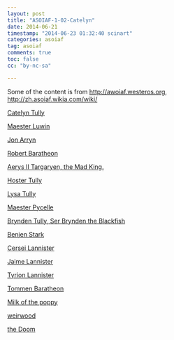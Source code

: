 ```yaml
---
layout: post
title: "ASOIAF-1-02-Catelyn"
date: 2014-06-21
timestamp: "2014-06-23 01:32:40 scinart"
categories: asoiaf
tag: asoiaf
comments: true
toc: false
cc: "by-nc-sa"

---
```


Some of the content is from <http://awoiaf.westeros.org>, <http://zh.asoiaf.wikia.com/wiki/>

<a href="http://zh.asoiaf.wikia.com/wiki/%E5%87%AF%E7%89%B9%E7%90%B3%C2%B7%E5%8F%B2%E5%A1%94%E5%85%8B"
   class="screenshot"
   rel="http://showcasechannel.com.au/gameofthrones/images/made/049230589b579134d0daf042cef43b4fc2fd4c3d.jpg"
   title="Catelyn Tully, the wife of Lord Eddard Stark and Lady of Winterfell">
  Catelyn Tully
</a>

<a href="http://zh.asoiaf.wikia.com/wiki/%E9%B2%81%E6%B8%A9"
   class="screenshot"
   rel="http://img3.wikia.nocookie.net/__cb20120204142105/asoiaf/zh/images/thumb/7/70/Maester_Luwin_HBO.jpg/200px-Maester_Luwin_HBO.jpg"
   title="Maester Luwin is a maester in the service of House Stark at Winterfell. He delivered all of Catelyn Stark&apos;s children.">
  Maester Luwin
</a>

<a href="http://zh.asoiaf.wikia.com/wiki/%E7%90%BC%E6%81%A9%C2%B7%E8%89%BE%E6%9E%97"
   class="screenshot"
   rel="http://awoiaf.westeros.org/images/thumb/9/9b/970110_1331165364981_full.jpg/250px-970110_1331165364981_full.jpg"
   title="Lord Jon Arryn was the head of House Arryn, whose titles included Lord of the Eyrie, Defender of the Vale, and Warden of the East. He served as Hand of the King to Robert Baratheon from 283AC until his unexpected death in 298AC.">
  Jon Arryn
</a>

<a href="http://zh.asoiaf.wikia.com/wiki/%E5%8A%B3%E5%8B%83%C2%B7%E6%8B%9C%E6%8B%89%E5%B8%AD%E6%81%A9"
   class="screenshot"
   rel="http://img1.wikia.nocookie.net/__cb20120209045527/asoiaf/zh/images/thumb/2/21/Robert_Baratheon.PNG/300px-Robert_Baratheon.PNG"
   title="Robert Baratheon is the King of the Seven Kingdoms of Westeros and the head of House Baratheon of King&apos;s Landing.">
  Robert Baratheon
</a>

<a href="http://zh.asoiaf.wikia.com/wiki/%E4%BC%8A%E9%87%8C%E6%96%AF%C2%B7%E5%9D%A6%E6%A0%BC%E5%88%A9%E5%AE%89%E4%BA%8C%E4%B8%96"
   class="screenshot"
   rel="http://img1.wikia.nocookie.net/__cb20140621001554/gameofthrones/images/thumb/1/1d/Mad_King.jpg/250px-Mad_King.jpg"
   title="Aerys II Targaryen, also called Aerys the Mad, the Mad King, and King Scab, was the seventeenth and last member of the Targaryen dynasty to sit the Iron Throne, ruling from 262AC to 283AC.">
  Aerys II Targaryen, the Mad King.
</a>

<a href="http://zh.asoiaf.wikia.com/wiki/%E9%9C%8D%E6%96%AF%E7%89%B9%C2%B7%E5%BE%92%E5%88%A9"
   class="screenshot"
   rel="http://img3.wikia.nocookie.net/__cb20120213171121/iceandfire/images/6/6c/Hoster_Tully.jpg"
   title="Hoster Tully is the head of House Tully, lord of Riverrun, and Lord Paramount of the Trident. He has three children, Catelyn Stark, Lysa Arryn, and his sole son and heir, Edmure Tully.">
  Hoster Tully
</a>

<a href="http://zh.asoiaf.wikia.com/wiki/%E8%8E%B1%E8%8E%8E%C2%B7%E5%BE%92%E5%88%A9"
   class="screenshot"
   rel="http://img4.wikia.nocookie.net/__cb20120706235307/hieloyfuego/images/archive/c/c1/20140520013407!Lysa_Tully.JPG"
   title="Lysa Tully, also known as Lysa Arryn, is a member of House Tully. She is the daughter of Hoster Tully and Minisa Whent and wife of Jon Arryn. Since her husband&apos;s death, she is the Lady Regent of the Vale of Arryn.">
  Lysa Tully
</a>

<a href="http://zh.asoiaf.wikia.com/wiki/%E6%B4%BE%E5%B8%AD%E5%B0%94"
   class="screenshot"
   rel="http://img2.wikia.nocookie.net/__cb20120211134722/asoiaf/zh/images/thumb/5/5c/Pycelle.png/250px-Pycelle.png"
   title="Pycelle is a Grand Maester of the Citadel. He served in King&apos;s Landing and on the Small council for over forty years.">
  Maester Pycelle
</a>

<a href="http://zh.asoiaf.wikia.com/wiki/%E5%B8%83%E6%9E%97%E7%99%BB%C2%B7%E5%BE%92%E5%88%A9"
   class="screenshot"
   rel="http://images6.fanpop.com/image/photos/34200000/got-game-of-thrones-34277021-500-281.jpg"
   title="Ser Brynden Tully, also known as Ser Brynden the Blackfish, is a knight from House Tully and is the younger brother of Lord Hoster Tully.">
  Brynden Tully, Ser Brynden the Blackfish
</a>

<a href="http://zh.asoiaf.wikia.com/wiki/%E7%8F%AD%E6%89%AC%C2%B7%E5%8F%B2%E5%A1%94%E5%85%8B"
   class="screenshot"
   rel="http://images5.fanpop.com/image/photos/29800000/Benjen-Stark-nights-watch-29805353-596-449.png"
   title="Benjen Stark is the younger brother of Lord Eddard Stark and a sworn brother of the Night&apos;s Watch. He is the First Ranger, or leader of the rangers, of the Night&apos;s Watch. ">
  Benjen Stark
</a>

<a href="http://zh.asoiaf.wikia.com/wiki/%E7%91%9F%E6%9B%A6%C2%B7%E5%85%B0%E5%B0%BC%E6%96%AF%E7%89%B9"
   class="screenshot"
   rel="http://img4.wikia.nocookie.net/__cb20120215222814/asoiaf/zh/images/thumb/b/b0/Cersei_Lannister.png/250px-Cersei_Lannister.png"
   title="Cersei Lannister is the eldest child of Tywin and Joanna Lannister by mere moments, and the twin sister of Jaime Lannister. After Robert&apos;s Rebellion she married the new king, Robert Baratheon, and became Queen of the Seven Kingdoms.">
  Cersei Lannister
</a>

<a href="http://zh.asoiaf.wikia.com/wiki/%E8%A9%B9%E5%A7%86%C2%B7%E5%85%B0%E5%B0%BC%E6%96%AF%E7%89%B9"
   class="screenshot"
   rel="http://img3.wikia.nocookie.net/__cb20110622095315/gameofthrones/images/3/34/Jaime_1x02.png"
   title="Ser Jaime Lannister, known as the Kingslayer, is a knight from House Lannister.">
  Jaime Lannister
</a>

<a href="http://zh.asoiaf.wikia.com/wiki/%E8%A9%B9%E5%A7%86%C2%B7%E5%85%B0%E5%B0%BC%E6%96%AF%E7%89%B9"
   class="screenshot"
   rel="http://cdn.newadnetwork.com/sites/prod/files/styles/large/public/uploads/barbarap/TV/tyrion_lannister.jpg"
   title="Tyrion Lannister, sometimes mockingly called the Imp and the Halfman.">
  Tyrion Lannister
</a>

<a href="http://zh.asoiaf.wikia.com/wiki/%E6%89%98%E6%9B%BC%C2%B7%E6%8B%9C%E6%8B%89%E5%B8%AD%E6%81%A9"
   class="screenshot"
   rel="http://www.yareah.com/wp-content/uploads/2014/04/146.jpg"
   title="Prince Tommen Baratheon is known to the Seven Kingdoms as the youngest child of King Robert Baratheon and Queen Cersei Lannister.">
  Tommen Baratheon
</a>





<a href="http://zh.asoiaf.wikia.com/wiki/%E7%BD%82%E7%B2%9F%E8%8A%B1%E5%A5%B6"
   class="screenshot"
   rel="http://awoiaf.westeros.org/images/thumb/9/99/Milk_of_the_poppy.jpg/350px-Milk_of_the_poppy.jpg"
   title="">
  Milk of the poppy
</a>

<a href="http://awoiaf.westeros.org/index.php/Weirwood"
   class="screenshot"
   rel="http://awoiaf.westeros.org/images/thumb/2/22/Thomas_Denmark_ned_cat_hart_tree.jpg/300px-Thomas_Denmark_ned_cat_hart_tree.jpg"
   title="">
  weirwood
</a>

<a href="http://awoiaf.westeros.org/index.php/Doom_of_Valyria"
   class="screenshot"
   rel="http://img2.wikia.nocookie.net/__cb20120207102531/asoiaf/zh/images/thumb/a/a4/Mountdoom.jpg/400px-Mountdoom.jpg"
   title="Doom_of_Valyria">
  the Doom
</a>


<!--
<a href=""
   class="screenshot"
   rel=""
   title="">
  name
</a>



-->
